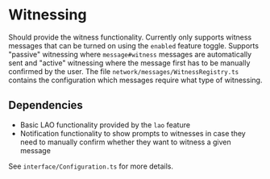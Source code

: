 # Witnessing

Should provide the witness functionality. Currently only supports witness
messages that can be turned on using the `enabled` feature toggle. Supports
"passive" witnessing where `message#witness` messages are automatically sent and
"active" witnessing where the message first has to be manually confirmed by the
user. The file `network/messages/WitnessRegistry.ts` contains the configuration
which messages require what type of witnessing.

## Dependencies

- Basic LAO functionality provided by the `lao` feature
- Notification functionality to show prompts to witnesses in case they need to
  manually confirm whether they want to witness a given message

See `interface/Configuration.ts` for more details.
